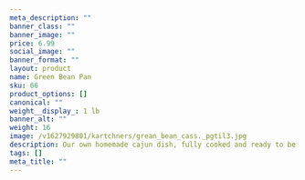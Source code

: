 ```yaml
---
meta_description: ""
banner_class: ""
banner_image: ""
price: 6.99
social_image: ""
banner_format: ""
layout: product
name: Green Bean Pan
sku: 66
product_options: []
canonical: ""
weight__display_: 1 lb
banner_alt: ""
weight: 16
image: /v1627929801/kartchners/grean_bean_cass._pgtil3.jpg
description: Our own homemade cajun dish, fully cooked and ready to be heated and served.
tags: []
meta_title: ""
---
```

